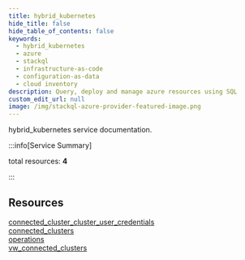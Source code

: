 ```yaml
---
title: hybrid_kubernetes
hide_title: false
hide_table_of_contents: false
keywords:
  - hybrid_kubernetes
  - azure
  - stackql
  - infrastructure-as-code
  - configuration-as-data
  - cloud inventory
description: Query, deploy and manage azure resources using SQL
custom_edit_url: null
image: /img/stackql-azure-provider-featured-image.png
---
```


hybrid_kubernetes service documentation.

:::info[Service Summary]

total resources: __4__  

:::

## Resources
<div class="row">
<div class="providerDocColumn">
<a href="/services/hybrid_kubernetes/connected_cluster_cluster_user_credentials/">connected_cluster_cluster_user_credentials</a><br />
<a href="/services/hybrid_kubernetes/connected_clusters/">connected_clusters</a>
</div>
<div class="providerDocColumn">
<a href="/services/hybrid_kubernetes/operations/">operations</a><br />
<a href="/services/hybrid_kubernetes/vw_connected_clusters/">vw_connected_clusters</a>
</div>
</div>